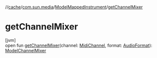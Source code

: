 //[cache](../../../index.md)/[com.sun.media](../index.md)/[ModelMappedInstrument](index.md)/[getChannelMixer](get-channel-mixer.md)

# getChannelMixer

[jvm]\
open fun [getChannelMixer](get-channel-mixer.md)(channel: [MidiChannel](https://docs.oracle.com/javase/8/docs/api/javax/sound/midi/MidiChannel.html), format: [AudioFormat](https://docs.oracle.com/javase/8/docs/api/javax/sound/sampled/AudioFormat.html)): [ModelChannelMixer](../-model-channel-mixer/index.md)
